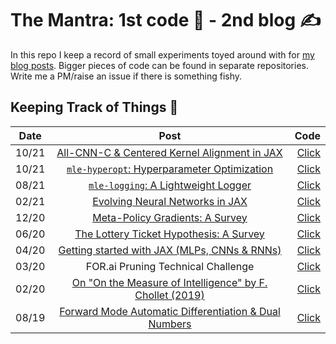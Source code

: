 # The Mantra: 1st code 🤖 - 2nd blog ✍️

In this repo I keep a record of small experiments toyed around with for [my blog posts](https://roberttlange.github.io/year-archive/). Bigger pieces of code can be found in separate repositories. Write me a PM/raise an issue if there is something fishy.

## Keeping Track of Things 📨

| Date  | Post  | Code  |
| ------ |:-------------:| -----:|
| 10/21 | [All-CNN-C & Centered Kernel Alignment in JAX](https://roberttlange.github.io/posts/2021/10/all-cnn-c-cka/) | [Click](10_all_cnn_cka/) |
| 10/21 | [`mle-hyperopt`: Hyperparameter Optimization ](https://roberttlange.github.io/posts/2021/10/mle-hyperopt/) | [Click](09_mle_hyperopt/) |
| 08/21 | [`mle-logging`: A Lightweight Logger ](https://roberttlange.github.io/posts/2021/08/mle-logging/) | [Click](08_mle_logging/) |
| 02/21 | [Evolving Neural Networks in JAX](https://roberttlange.github.io/posts/2021/02/cma-es-jax/) | [Click](07_neuroevolution/) |
| 12/20 | [Meta-Policy Gradients: A Survey](https://roberttlange.github.io/posts/2020/12/meta-policy-gradients/) | [Click](06_meta_policy_gradients/) |
| 06/20 | [The Lottery Ticket Hypothesis: A Survey](https://roberttlange.github.io/posts/2020/06/lottery-ticket-hypothesis/) | [Click](05_lottery_tickets/) |
| 04/20 | [Getting started with JAX (MLPs, CNNs & RNNs)](https://roberttlange.github.io/posts/2020/03/blog-post-10/) | [Click](04_jax_intro/) |
| 03/20 | FOR.ai Pruning Technical Challenge | [Click](03_pruning/) |
| 02/20 | [On "On the Measure of Intelligence" by F. Chollet (2019)](https://roberttlange.github.io/posts/2020/02/on-the-measure-of-intelligence/) | [Click](02_arc/) |
| 08/19 | [Forward Mode Automatic Differentiation & Dual Numbers](https://roberttlange.github.io/posts/2019/08/blog-post-7/) | [Click](01_dual_number_ad/) |
